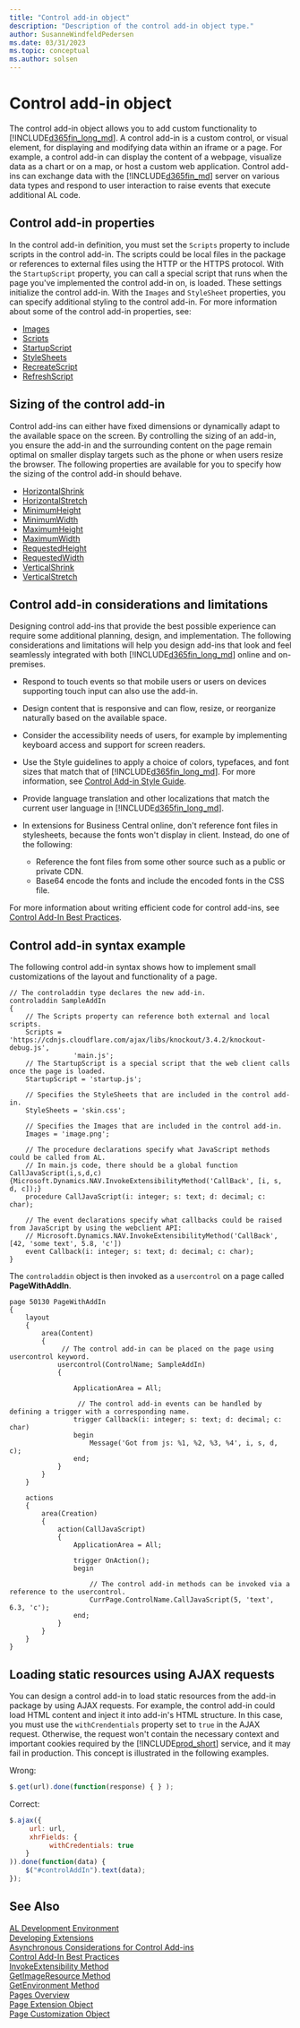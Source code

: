 ```yaml
---
title: "Control add-in object"
description: "Description of the control add-in object type."
author: SusanneWindfeldPedersen
ms.date: 03/31/2023
ms.topic: conceptual
ms.author: solsen
---
```


# Control add-in object

The control add-in object allows you to add custom functionality to [!INCLUDE[d365fin_long_md](includes/d365fin_long_md.md)]. A control add-in is a custom control, or visual element, for displaying and modifying data within an iframe or a page. For example, a control add-in can display the content of a webpage, visualize data as a chart or on a map, or host a custom web application. Control add-ins can exchange data with the [!INCLUDE[d365fin_md](includes/d365fin_md.md)] server on various data types and respond to user interaction to raise events that execute additional AL code.

## Control add-in properties

In the control add-in definition, you must set the `Scripts` property to include scripts in the control add-in. The scripts could be local files in the package or references to external files using the HTTP or the HTTPS protocol. With the `StartupScript` property, you can call a special script that runs when the page you've implemented the control add-in on, is loaded. These settings initialize the control add-in. With the `Images` and `StyleSheet` properties, you can specify additional styling to the control add-in. For more information about some of the control add-in properties, see:

- [Images](properties/devenv-images-property.md)
- [Scripts](properties/devenv-scripts-property.md)
- [StartupScript](properties/devenv-startupscript-property.md)
- [StyleSheets](properties/devenv-stylesheets-property.md)
- [RecreateScript](properties/devenv-recreatescript-property.md)
- [RefreshScript](properties/devenv-refreshscript-property.md)


<!--The layout properties are set to define the size of the control add-in. It is recommended to apply some size to the add-in using these properties. The properties `VerticalStretch` and `HorizontalStretch` determine how the control add-in behaves in the client when the window it is displayed in is resized. The default value is false which means that the control add-in is not resized vertically, or horizontally. The value `true` means that the control add-in is resized vertically, or horizontally. The values set by the `RequestedHeight` and `RequestedWidth` properties determine the minimum resize value of the control add-in. Read more about the sizing of control add-ins in the next section.
-->

## Sizing of the control add-in

Control add-ins can either have fixed dimensions or dynamically adapt to the available space on the screen. By controlling the sizing of an add-in, you ensure the add-in and the surrounding content on the page remain optimal on smaller display targets such as the phone or when users resize the browser. The following properties are available for you to specify how the sizing of the control add-in should behave.

<!--To control that the sizing of the control add-in is always optimal, even on smaller display targets, such as the phone, some settings are available when you write the control add-in. The settings make sure that resizing of the control add-in works on all client types. The properties that allow you to obtain this are the following: 


- [VerticalShrink](properties/devenv-verticalshrink-property.md)
- [HorizontalShrink](properties/devenv-horizontalshrink-property.md)
- [MinimumHeight](properties/devenv-minimumheight-property.md)
- [MinimumWidth](properties/devenv-minimumwidth-property.md)
- [MaximumHeight](properties/devenv-maximumheight-property.md)
- [MaximumWidth](properties/devenv-maximumwidth-property.md)
- [VerticalStretch](properties/devenv-verticalstretch-property.md)
- [HorizontalStretch](properties/devenv-horizontalstretch-property.md)
- [RequestedHeight](properties/devenv-requestedheight-property.md)
- [RequestedWidth](properties/devenv-requestedwidth-property.md)
- [Scripts](properties/devenv-scripts-property.md)
- [StyleSheets](properties/devenv-stylesheets-property.md)
- [Images](properties/devenv-images-property.md)
- [StartupScript](properties/devenv-startupscript-property.md)
- [RecreateScript](properties/devenv-recreatescript-property.md)
- [RefreshScript](properties/devenv-refreshscript-property.md)
-->

- [HorizontalShrink](properties/devenv-horizontalshrink-property.md)
- [HorizontalStretch](properties/devenv-horizontalstretch-property.md)
- [MinimumHeight](properties/devenv-minimumheight-property.md)
- [MinimumWidth](properties/devenv-minimumwidth-property.md)
- [MaximumHeight](properties/devenv-maximumheight-property.md)
- [MaximumWidth](properties/devenv-maximumwidth-property.md)
- [RequestedHeight](properties/devenv-requestedheight-property.md)
- [RequestedWidth](properties/devenv-requestedwidth-property.md)
- [VerticalShrink](properties/devenv-verticalshrink-property.md)
- [VerticalStretch](properties/devenv-verticalstretch-property.md)


## Control add-in considerations and limitations

Designing control add-ins that provide the best possible experience can require some additional planning, design, and implementation. The following considerations and limitations will help you design add-ins that look and feel seamlessly integrated with both [!INCLUDE[d365fin_long_md](includes/d365fin_long_md.md)] online and on-premises. 

- Respond to touch events so that mobile users or users on devices supporting touch input can also use the add-in.
- Design content that is responsive and can flow, resize, or reorganize naturally based on the available space.
- Consider the accessibility needs of users, for example by implementing keyboard access and support for screen readers.
- Use the Style guidelines to apply a choice of colors, typefaces, and font sizes that match that of [!INCLUDE[d365fin_long_md](includes/d365fin_long_md.md)]. For more information, see [Control Add-in Style Guide](devenv-control-addin-style.md).
- Provide language translation and other localizations that match the current user language in [!INCLUDE[d365fin_long_md](includes/d365fin_long_md.md)].
- In extensions for Business Central online, don't reference font files in stylesheets, because the fonts won't display in client. Instead, do one of the following:

  - Reference the font files from some other source such as a public or private CDN.
  - Base64 encode the fonts and include the encoded fonts in the CSS file.

For more information about writing efficient code for control add-ins, see [Control Add-In Best Practices](devenv-control-addin-bestpractices.md).

## Control add-in syntax example

The following control add-in syntax shows how to implement small customizations of the layout and functionality of a page.

```
// The controladdin type declares the new add-in.
controladdin SampleAddIn
{
    // The Scripts property can reference both external and local scripts.
    Scripts = 'https://cdnjs.cloudflare.com/ajax/libs/knockout/3.4.2/knockout-debug.js',
                'main.js';
    // The StartupScript is a special script that the web client calls once the page is loaded.
    StartupScript = 'startup.js';

    // Specifies the StyleSheets that are included in the control add-in.
    StyleSheets = 'skin.css';

    // Specifies the Images that are included in the control add-in.
    Images = 'image.png';

    // The procedure declarations specify what JavaScript methods could be called from AL.
    // In main.js code, there should be a global function CallJavaScript(i,s,d,c) {Microsoft.Dynamics.NAV.InvokeExtensibilityMethod('CallBack', [i, s, d, c]);}
    procedure CallJavaScript(i: integer; s: text; d: decimal; c: char);

    // The event declarations specify what callbacks could be raised from JavaScript by using the webclient API:
    // Microsoft.Dynamics.NAV.InvokeExtensibilityMethod('CallBack', [42, 'some text', 5.8, 'c'])
    event Callback(i: integer; s: text; d: decimal; c: char);
}
```

The `controladdin` object is then invoked as a `usercontrol` on a page called **PageWithAddIn**. 

```al
page 50130 PageWithAddIn
{
    layout
    {
        area(Content)
        {
             // The control add-in can be placed on the page using usercontrol keyword.
            usercontrol(ControlName; SampleAddIn)
            {

                ApplicationArea = All;

                 // The control add-in events can be handled by defining a trigger with a corresponding name.
                trigger Callback(i: integer; s: text; d: decimal; c: char)
                begin
                    Message('Got from js: %1, %2, %3, %4', i, s, d, c);
                end;
            }
        }
    }

    actions
    {
        area(Creation)
        {
            action(CallJavaScript)
            {
                ApplicationArea = All;

                trigger OnAction();
                begin
                    
                    // The control add-in methods can be invoked via a reference to the usercontrol.
                    CurrPage.ControlName.CallJavaScript(5, 'text', 6.3, 'c');
                end;
            }
        }
    }
}
```

## Loading static resources using AJAX requests

You can design a control add-in to load static resources from the add-in package by using AJAX requests. For example, the control add-in could load HTML content and inject it into add-in's HTML structure. In this case, you must use the `withCrendentials` property set to `true` in the AJAX request. Otherwise, the request won't contain the necessary context and important cookies required by the [!INCLUDE[prod_short](includes/prod_short.md)] service, and it may fail in production. This concept is illustrated in the following examples.

Wrong:

```javascript
$.get(url).done(function(response) { } );
```

Correct:

```javascript
$.ajax({
     url: url,
     xhrFields: {
          withCredentials: true
    }
)).done(function(data) {
    $("#controlAddIn").text(data);
});
```

## See Also

[AL Development Environment](devenv-reference-overview.md)  
[Developing Extensions](devenv-dev-overview.md)  
[Asynchronous Considerations for Control Add-ins](devenv-control-addin-asynchronous-considerations.md)  
[Control Add-In Best Practices](devenv-control-addin-bestpractices.md)  
[InvokeExtensibility Method](methods/devenv-invokeextensibility-method.md)  
[GetImageResource Method](methods/devenv-getimageresource-method.md)  
[GetEnvironment Method](methods/devenv-getenvironment-method.md)  
[Pages Overview](devenv-pages-overview.md)  
[Page Extension Object](devenv-page-ext-object.md)  
[Page Customization Object](devenv-page-customization-object.md)
